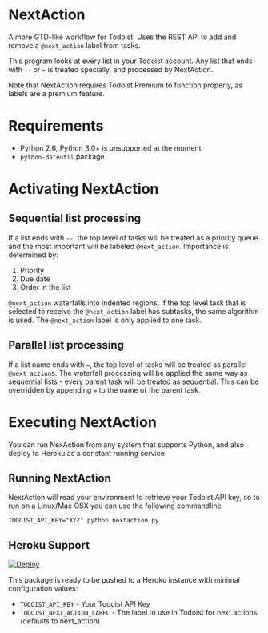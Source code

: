 NextAction
==========

A more GTD-like workflow for Todoist. Uses the REST API to add and remove a `@next_action` label from tasks.

This program looks at every list in your Todoist account.
Any list that ends with `--` or `=` is treated specially, and processed by NextAction.

Note that NextAction requires Todoist Premium to function properly, as labels are a premium feature.

Requirements
============

* Python 2.6, Python 3.0+ is unsupported at the moment
* ```python-dateutil``` package.

Activating NextAction
=====================

Sequential list processing
--------------------------
If a list ends with `--`, the top level of tasks will be treated as a priority queue and the most important will be labeled `@next_action`.
Importance is determined by:
 1. Priority
 2. Due date
 3. Order in the list

`@next_action` waterfalls into indented regions. If the top level task that is selected to receive the `@next_action` label has subtasks, the same algorithm is used. The `@next_action` label is only applied to one task.

Parallel list processing
------------------------
If a list name ends with `=`, the top level of tasks will be treated as parallel `@next_action`s.
The waterfall processing will be applied the same way as sequential lists - every parent task will be treated as sequential. This can be overridden by appending `=` to the name of the parent task.

Executing NextAction
====================

You can run NexAction from any system that supports Python, and also deploy to Heroku as a constant running service

Running NextAction
------------------

NextAction will read your environment to retrieve your Todoist API key, so to run on a Linux/Mac OSX you can use the following commandline

    TODOIST_API_KEY="XYZ" python nextaction.py

Heroku Support
--------------

[![Deploy](https://www.herokucdn.com/deploy/button.png)](https://heroku.com/deploy)

This package is ready to be pushed to a Heroku instance with minimal configuration values:

* ```TODOIST_API_KEY``` - Your Todoist API Key
* ```TODOIST_NEXT_ACTION_LABEL``` - The label to use in Todoist for next actions (defaults to next_action)